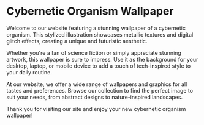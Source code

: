 <!--
Write me markdown content of website with wallpaper:

"A stylized illustration of a cybernetic organism, with metallic textures and digital glitch effects."

The header of the page should not be copy of the text but rather a real content of the website which is using this wallpaper.
-->

<!--font:"Open Sans"-->

# Cybernetic Organism Wallpaper

Welcome to our website featuring a stunning wallpaper of a cybernetic organism. This stylized illustration showcases metallic textures and digital glitch effects, creating a unique and futuristic aesthetic.

Whether you're a fan of science fiction or simply appreciate stunning artwork, this wallpaper is sure to impress. Use it as the background for your desktop, laptop, or mobile device to add a touch of tech-inspired style to your daily routine.

At our website, we offer a wide range of wallpapers and graphics for all tastes and preferences. Browse our collection to find the perfect image to suit your needs, from abstract designs to nature-inspired landscapes.

Thank you for visiting our site and enjoy your new cybernetic organism wallpaper!
